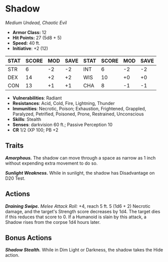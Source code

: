 # Shadow

*Medium Undead, Chaotic Evil*

- **Armor Class:** 12
- **Hit Points:** 27 (5d8 + 5)
- **Speed:** 40 ft.
- **Initiative**: +2 (12)

|STAT|SCORE|MOD|SAVE|STAT|SCORE|MOD|SAVE|
| --- | --- | --- | ---- |---| --- | --- | ---- |
| STR | 6 | -2 | -2 | INT | 6 | -2 | -2 |
| DEX | 14 | +2 | +2 | WIS | 10 | +0 | +0 |
| CON | 13 | +1 | +1 | CHA | 8 | -1 | -1 |

- **Vulnerabilities**: Radiant
- **Resistances**: Acid, Cold, Fire, Lightning, Thunder
- **Immunities**: Necrotic, Poison; Exhaustion, Frightened, Grappled, Paralyzed, Petrified, Poisoned, Prone, Restrained, Unconscious
- **Skills**: Stealth
- **Senses**: darkvision 60 ft.; Passive Perception 10
- **CR** 1/2 (XP 100; PB +2

## Traits

***Amorphous.*** The shadow can move through a space as narrow as 1 inch without expending extra movement to do so.

***Sunlight Weakness.*** While in sunlight, the shadow has Disadvantage on D20 Test.


## Actions

***Draining Swipe.*** *Melee Attack Roll:* +4, reach 5 ft. 5 (1d6 + 2) Necrotic damage, and the target's Strength score decreases by 1d4. The target dies if this reduces that score to 0. If a Humanoid is slain by this attack, a Shadow rises from the corpse 1d4 hours later.


## Bonus Actions

***Shadow Stealth.*** While in Dim Light or Darkness, the shadow takes the Hide action.

